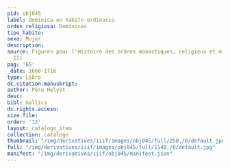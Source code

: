 ```yaml
---
pid: obj045
label: Dominica en hábito ordinario
orden_religiosa: Dominicas
tipo_habito:
sexo: Mujer
description:
source: Figures pour l'Histoire des ordres monastiques, religieux et militaires (tomo
  II)
pag: '65'
_date: 1660-1716
type: Libro
dc.citation.manuskript:
author: Père Helyot
desc:
bibl: Gallica
dc.rights.acceso:
size.file:
order: '12'
layout: catalogo_item
collection: catalogo
thumbnail: "/img/derivatives/iiif/images/obj045/full/250,/0/default.jpg"
full: "/img/derivatives/iiif/images/obj045/full/1140,/0/default.jpg"
manifest: "/img/derivatives/iiif/obj045/manifest.json"
---
```

